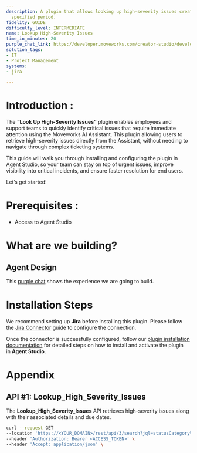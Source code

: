 ```yaml
---
description: A plugin that allows looking up high-severity issues created within a
  specified period.
fidelity: GUIDE
difficulty_level: INTERMEDIATE
name: Lookup High-Severity Issues
time_in_minutes: 20
purple_chat_link: https://developer.moveworks.com/creator-studio/developer-tools/purple-chat/?conversation=%7B%22startTimestamp%22%3A%2211%3A43+AM%22%2C%22messages%22%3A%5B%7B%22parts%22%3A%5B%7B%22richText%22%3A%22Find+all+high-severity+issues+in+Jira+from+the+last+2+weeks.%22%7D%5D%2C%22role%22%3A%22user%22%7D%2C%7B%22parts%22%3A%5B%7B%22reasoningSteps%22%3A%5B%7B%22richText%22%3A%22Searching+%3Cb%3EJira%3C%2Fb%3E+for+issues+with+%3Ccode%3Eseverity%3C%2Fcode%3E+in+%28High%2C+Highest%29+and+%3Ccode%3EcreatedDate%3C%2Fcode%3E+within+the+last+14+days.%22%2C%22status%22%3A%22success%22%7D%5D%7D%2C%7B%22richText%22%3A%22%3Cp%3EI+found+3+high-severity+issues+created+in+the+last+two+weeks%3A%3C%2Fp%3E%22%7D%2C%7B%22citations%22%3A%5B%7B%22citationTitle%22%3A%22PROJ-123%3A+API+gateway+returning+503+errors%22%2C%22connectorName%22%3A%22jira%22%7D%2C%7B%22citationTitle%22%3A%22PROJ-121%3A+User+authentication+service+is+down%22%2C%22connectorName%22%3A%22jira%22%7D%2C%7B%22citationTitle%22%3A%22DATA-45%3A+Data+pipeline+failure+impacting+analytics%22%2C%22connectorName%22%3A%22jira%22%7D%5D%7D%5D%2C%22role%22%3A%22assistant%22%7D%5D%7D
solution_tags:
- IT
- Project Management
systems:
- jira

---
```

# **Introduction :**

The **“Look Up High-Severity Issues”** plugin enables employees and support teams to quickly identify critical issues that require immediate attention using the Moveworks AI Assistant. This plugin allowing users to retrieve high-severity issues directly from the Assistant, without needing to navigate through complex ticketing systems.

This guide will walk you through installing and configuring the plugin in Agent Studio, so your team can stay on top of urgent issues, improve visibility into critical incidents, and ensure faster resolution for end users.

Let’s get started!

# Prerequisites :

- Access to Agent Studio

# What are we building?

## **Agent Design**

This [purple chat](https://developer.moveworks.com/creator-studio/developer-tools/purple-chat/?conversation=%7B%22startTimestamp%22%3A%2211%3A43+AM%22%2C%22messages%22%3A%5B%7B%22parts%22%3A%5B%7B%22richText%22%3A%22Find+all+high-severity+issues+in+Jira+from+the+last+2+weeks.%22%7D%5D%2C%22role%22%3A%22user%22%7D%2C%7B%22parts%22%3A%5B%7B%22reasoningSteps%22%3A%5B%7B%22richText%22%3A%22Searching+%3Cb%3EJira%3C%2Fb%3E+for+issues+with+%3Ccode%3Eseverity%3C%2Fcode%3E+in+%28High%2C+Highest%29+and+%3Ccode%3EcreatedDate%3C%2Fcode%3E+within+the+last+14+days.%22%2C%22status%22%3A%22success%22%7D%5D%7D%2C%7B%22richText%22%3A%22%3Cp%3EI+found+3+high-severity+issues+created+in+the+last+two+weeks%3A%3C%2Fp%3E%22%7D%2C%7B%22citations%22%3A%5B%7B%22citationTitle%22%3A%22PROJ-123%3A+API+gateway+returning+503+errors%22%2C%22connectorName%22%3A%22jira%22%7D%2C%7B%22citationTitle%22%3A%22PROJ-121%3A+User+authentication+service+is+down%22%2C%22connectorName%22%3A%22jira%22%7D%2C%7B%22citationTitle%22%3A%22DATA-45%3A+Data+pipeline+failure+impacting+analytics%22%2C%22connectorName%22%3A%22jira%22%7D%5D%7D%5D%2C%22role%22%3A%22assistant%22%7D%5D%7D) shows the experience we are going to build.

# **Installation Steps**

We recommend setting up **Jira** before installing this plugin. Please follow the [Jira Connector](https://developer.moveworks.com/marketplace/package/?id=jira&hist=home%2Cbrws#how-to-implement) guide to configure the connection.

Once the connector is successfully configured, follow our [plugin installation documentation](https://help.moveworks.com/docs/ai-agent-marketplace-installation) for detailed steps on how to install and activate the plugin in **Agent Studio**.

# **Appendix**

## API #1: Lookup_High_Severity_Issues

The **Lookup_High_Severity_Issues** API retrieves high-severity issues along with their associated details and due dates.

```bash
curl --request GET
--location 'https://<YOUR_DOMAIN>/rest/api/3/search?jql=statusCategory%20!%3D%20Done%20AND%20priority%20IN%20(%22Highest%22%2C%20%22High%22)%20AND%20created%20%3E%3D%20-14d&fields=key%2Csummary%2Cstatus%2Cpriority%2Ccreated' \
--header 'Authorization: Bearer <ACCESS_TOKEN>' \
--header 'Accept: application/json' \
```